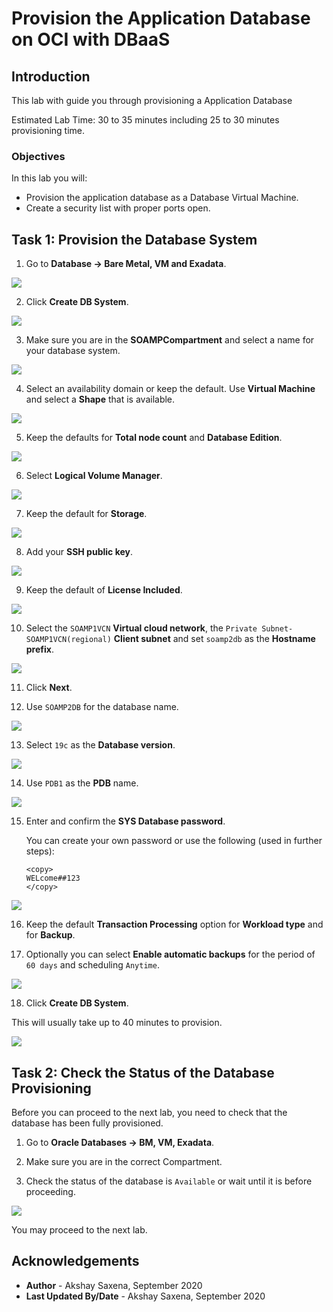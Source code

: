 # Provision the Application Database on OCI with DBaaS

## Introduction

This lab with guide you through provisioning a Application Database

Estimated Lab Time: 30 to 35 minutes including 25 to 30 minutes provisioning time.

### Objectives

In this lab you will:

- Provision the application database as a Database Virtual Machine.
- Create a security list with proper ports open.


## Task 1: Provision the Database System

1. Go to **Database -> Bare Metal, VM and Exadata**.

  ![](./images/provision-db-10.png)

2. Click **Create DB System**.

  ![](./images/provision-db-11.png)

3. Make sure you are in the **SOAMPCompartment** and select a name for your database system.

  ![](/images/provision-db-12.png)

4. Select an availability domain or keep the default. Use **Virtual Machine** and select a **Shape** that is available.

  ![](./images/provision-db-13-ad-shape.png)

5. Keep the defaults for **Total node count** and **Database Edition**.

  ![](./images/provision-db-14.png)

6. Select **Logical Volume Manager**.

  ![](./images/db-lvm.png)

7. Keep the default for **Storage**.

  ![](./images/provision-db-16-storage.png)

8. Add your **SSH public key**.

  ![](./images/provision-db-17-ssh.png)

9. Keep the default of **License Included**.

  ![](./images/provision-db-18-license.png)

10. Select the `SOAMP1VCN` **Virtual cloud network**, the `Private Subnet-SOAMP1VCN(regional)` **Client subnet** and set `soamp2db` as the **Hostname prefix**.

  ![](./images/db-network.png)

11. Click **Next**.

12. Use `SOAMP2DB` for the database name.

  ![](./images/db-name.png)

13. Select `19c` as the **Database version**.

  ![](./images/db-version.png)

14. Use `PDB1` as the **PDB** name.

  ![](./images/db-pdbname.png)


15. Enter and confirm the **SYS Database password**.

    You can create your own password or use the following (used in further steps):

    ```
    <copy>
    WELcome##123
    </copy>
    ```

  ![](./images/db-password.png)

16. Keep the default **Transaction Processing** option for **Workload type** and for **Backup**.

17. Optionally you can select **Enable automatic backups** for the period of `60 days` and scheduling `Anytime`.

  ![](./images/provision-db-21.png)

18. Click **Create DB System**.

  This will usually take up to 40 minutes to provision.

  ![](./images/provision-db-22.png)

## Task 2: Check the Status of the Database Provisioning

Before you can proceed to the next lab, you need to check that the database has been fully provisioned.

1. Go to **Oracle Databases -> BM, VM, Exadata**.

2. Make sure you are in the correct Compartment.

3. Check the status of the database is `Available` or wait until it is before proceeding.

  ![](./images/db-available.png)

You may proceed to the next lab.

## Acknowledgements

 - **Author** - Akshay Saxena, September 2020
 - **Last Updated By/Date** - Akshay Saxena, September 2020
